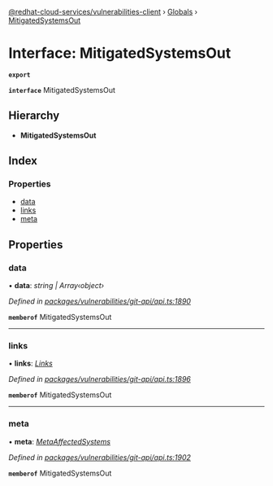 [@redhat-cloud-services/vulnerabilities-client](../README.md) › [Globals](../globals.md) › [MitigatedSystemsOut](mitigatedsystemsout.md)

# Interface: MitigatedSystemsOut

**`export`** 

**`interface`** MitigatedSystemsOut

## Hierarchy

* **MitigatedSystemsOut**

## Index

### Properties

* [data](mitigatedsystemsout.md#data)
* [links](mitigatedsystemsout.md#links)
* [meta](mitigatedsystemsout.md#meta)

## Properties

###  data

• **data**: *string | Array‹object›*

*Defined in [packages/vulnerabilities/git-api/api.ts:1890](https://github.com/fhlavac/javascript-clients/blob/master/packages/vulnerabilities/git-api/api.ts#L1890)*

**`memberof`** MitigatedSystemsOut

___

###  links

• **links**: *[Links](links.md)*

*Defined in [packages/vulnerabilities/git-api/api.ts:1896](https://github.com/fhlavac/javascript-clients/blob/master/packages/vulnerabilities/git-api/api.ts#L1896)*

**`memberof`** MitigatedSystemsOut

___

###  meta

• **meta**: *[MetaAffectedSystems](metaaffectedsystems.md)*

*Defined in [packages/vulnerabilities/git-api/api.ts:1902](https://github.com/fhlavac/javascript-clients/blob/master/packages/vulnerabilities/git-api/api.ts#L1902)*

**`memberof`** MitigatedSystemsOut

